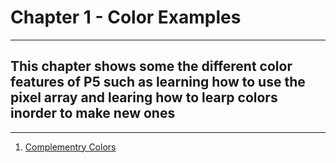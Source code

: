 # Chapter 1 - Color Examples
---
## This chapter shows some the different color features of P5 such as learning how to use the pixel array and learing how to learp colors inorder to make new ones
---

1. [Complementry Colors](https://sb1994.github.io/Creative_Code_Portfolio/Chapter_1_Color/01_complementary_colors/index.html)
